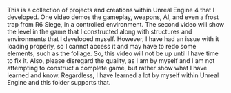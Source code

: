 This is a collection of projects and creations within Unreal Engine 4 that I developed.
One video demos the gameplay, weapons, AI, and even a frost trap from R6 Siege, in a controlled environment.
The second video will show the level in the game that I constructed along with structures and environments that I developed myself.
However, I have had an issue with it loading properly, so I cannot access it and may have to redo some elements, such as the foliage.
So, this video will not be up until I have time to fix it. Also, please disregard the quality, as I am by myself and I am
not attempting to construct a complete game, but rather show what I have learned and know.
Regardless, I have learned a lot by myself within Unreal Engine and this folder supports that.
